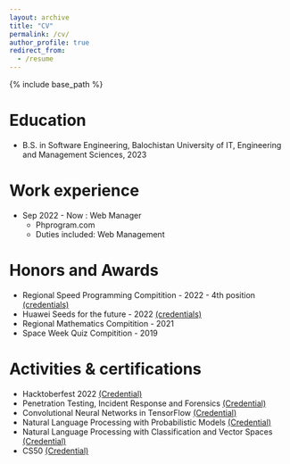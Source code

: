```yaml
---
layout: archive
title: "CV"
permalink: /cv/
author_profile: true
redirect_from:
  - /resume
---
```


{% include base_path %}

Education
======
* B.S. in Software Engineering, Balochistan University of IT, Engineering and Management Sciences, 2023

Work experience
======
* Sep 2022 - Now : Web Manager
  * Phprogram.com
  * Duties included: Web Management

  
Honors and Awards
======
* Regional Speed Programming Compitition - 2022 - 4th position <a href="/images/SPC.jpeg">(credentials)</a>
* Huawei Seeds for the future - 2022 <a href="/images/HSF.jpeg">(credentials)</a>
* Regional Mathematics Compitition - 2021
* Space Week Quiz Compitition - 2019

  
Activities & certifications
======
* Hacktoberfest 2022 <a href="https://dev.to/engrowaisali">(Credential)</a>
* Penetration Testing, Incident Response and Forensics <a href="https://www.coursera.org/account/accomplishments/certificate/ZJJ8UT33YEU7">(Credential)</a>
* Convolutional Neural Networks in TensorFlow <a href="https://www.coursera.org/account/accomplishments/certificate/TAW7VMFQNK4K">(Credential)</a>
* Natural Language Processing with Probabilistic Models <a href="https://www.coursera.org/account/accomplishments/certificate/8FFDPVTUBGLS">(Credential)</a>
* Natural Language Processing with Classification and Vector Spaces <a href="https://www.coursera.org/account/accomplishments/certificate/6Z5SSETX72RT">(Credential)</a>
* CS50 <a href="https://cs50.harvard.edu/certificates/35853a6e-abf0-4579-9d06-f4f2f5a1b75b">(Credential)</a>



